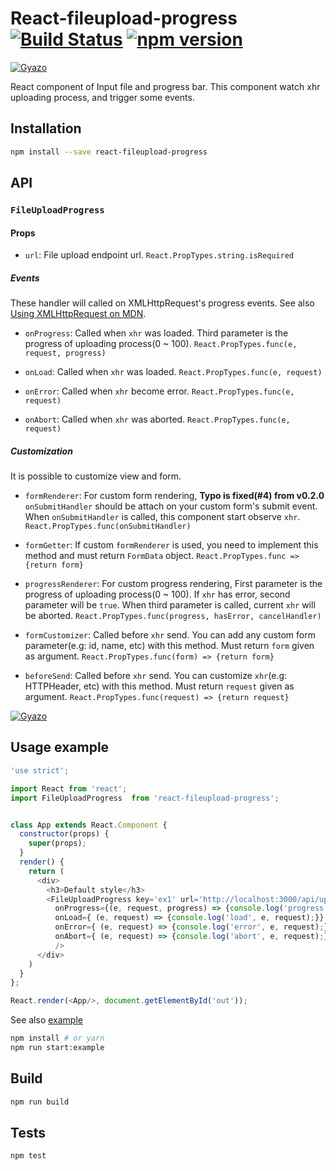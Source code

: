 # React-fileupload-progress [![Build Status](https://travis-ci.org/georgeOsdDev/react-fileupload-progress.svg?branch=develop)](https://travis-ci.org/georgeOsdDev/react-fileupload-progress) [![npm version](https://badge.fury.io/js/react-fileupload-progress.svg)](http://badge.fury.io/js/react-fileupload-progress)

[![Gyazo](https://i.gyazo.com/581f05bc048cd38ea8e5a2f535b17bed.gif)](https://gyazo.com/581f05bc048cd38ea8e5a2f535b17bed)

React component of Input file and progress bar.
This component watch xhr uploading process, and trigger some events.

## Installation

```bash
npm install --save react-fileupload-progress
```

## API

### `FileUploadProgress`

#### Props

* `url`: File upload endpoint url.
  `React.PropTypes.string.isRequired`

##### Events

  These handler will called on XMLHttpRequest's progress events.
  See also [Using XMLHttpRequest on MDN](https://developer.mozilla.org/en/docs/Web/API/XMLHttpRequest/Using_XMLHttpRequest).

* `onProgress`: Called when `xhr` was loaded. Third parameter is the progress of uploading process(0 ~ 100).
  `React.PropTypes.func(e, request, progress)`

* `onLoad`: Called when `xhr` was loaded.
  `React.PropTypes.func(e, request)`

* `onError`: Called when `xhr` become error.
  `React.PropTypes.func(e, request)`

* `onAbort`: Called when `xhr` was aborted.
  `React.PropTypes.func(e, request)`

##### Customization

  It is possible to customize view and form.

* `formRenderer`: For custom form rendering, **Typo is fixed(#4) from v0.2.0**
  `onSubmitHandler` should be attach on your custom form's submit event. When `onSubmitHandler` is called, this component start observe `xhr`.
  `React.PropTypes.func(onSubmitHandler)`

* `formGetter`: If custom `formRenderer` is used, you need to implement this method and must return `FormData` object.
  `React.PropTypes.func => {return form}`

* `progressRenderer`: For custom progress rendering,
  First parameter is the progress of uploading process(0 ~ 100).
  If `xhr` has error, second parameter will be `true`.
  When third parameter is called, current `xhr` will be aborted.
  `React.PropTypes.func(progress, hasError, cancelHandler)`

* `formCustomizer`: Called before `xhr` send. You can add any custom form parameter(e.g: id, name, etc) with this method. Must return `form` given as argument.
  `React.PropTypes.func(form) => {return form}`

* `beforeSend`: Called before `xhr` send. You can customize `xhr`(e.g: HTTPHeader, etc) with this method. Must return `request` given as argument.
  `React.PropTypes.func(request) => {return request}`

[![Gyazo](https://i.gyazo.com/f6428f29681c9aab16fc62771bb1980d.gif)](https://gyazo.com/f6428f29681c9aab16fc62771bb1980d)


## Usage example

```javascript
'use strict';

import React from 'react';
import FileUploadProgress  from 'react-fileupload-progress';


class App extends React.Component {
  constructor(props) {
    super(props);
  }
  render() {
    return (
      <div>
        <h3>Default style</h3>
        <FileUploadProgress key='ex1' url='http://localhost:3000/api/upload'
          onProgress={(e, request, progress) => {console.log('progress', e, request, progress);}}
          onLoad={ (e, request) => {console.log('load', e, request);}}
          onError={ (e, request) => {console.log('error', e, request);}}
          onAbort={ (e, request) => {console.log('abort', e, request);}}
          />
      </div>
    )
  }
};

React.render(<App/>, document.getElementById('out'));
```

See also [example](https://github.com/georgeOsdDev/react-fileupload-progress/tree/develop/example)

```bash
npm install # or yarn
npm run start:example
```

## Build

```bash
npm run build
```

## Tests

```bash
npm test
```
